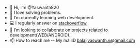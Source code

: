 - 👋 Hi, I’m @Yaswanth820
- 👀 I love solving problems.
- 🌱 I’m currently learning web development.
- 💻 I regularly answer on [stackoverflow](https://stackoverflow.com/users/12291279/csgeek)
- 💞️ I’m looking to collaborate on projects related to development(WEB/ANDROID).
- 📫 How to reach me -- My mailID balajiyaswanth.v@gmail.com

<!---
Yaswanth820/Yaswanth820 is a ✨ special ✨ repository because its `README.md` (this file) appears on your GitHub profile.
You can click the Preview link to take a look at your changes.
--->
